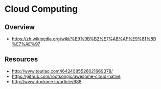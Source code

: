 # Cloud Computing


## Overview

- https://zh.wikipedia.org/wiki/%E9%9B%B2%E7%AB%AF%E9%81%8B%E7%AE%97


## Resources

- http://www.toutiao.com/i6424085526021669378/
- https://github.com/rootsongjc/awesome-cloud-native
- http://www.dockone.io/article/688
